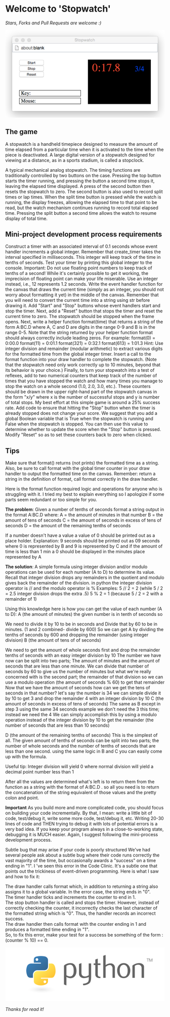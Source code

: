 # Welcome to 'Stopwatch'

*Stars, Forks and Pull Requests are welcome :)*

![png](images4readme/logo-stopwatch.png)

The game
-------
A stopwatch is a handheld timepiece designed to measure the amount of time elapsed from a particular time when it is activated to the time when the piece is deactivated. A large digital version of a stopwatch designed for viewing at a distance, as in a sports stadium, is called a stopclock.

A typical mechanical analog stopwatch.
The timing functions are traditionally controlled by two buttons on the case. Pressing the top button starts the timer running, and pressing the button a second time stops it, leaving the elapsed time displayed. A press of the second button then resets the stopwatch to zero. The second button is also used to record split times or lap times. When the split time button is pressed while the watch is running, the display freezes, allowing the elapsed time to that point to be read, but the watch mechanism continues running to record total elapsed time. Pressing the split button a second time allows the watch to resume display of total time.

Mini-project development process requirements
-------
Construct a timer with an associated interval of 0.1 seconds whose event handler increments a global integer. Remember that create_timer takes the interval specified in milliseconds. This integer will keep track of the time in tenths of seconds. Test your timer by printing this global integer to the console. Important: Do not use floating point numbers to keep track of tenths of a second! While it's certainly possible to get it working, the imprecision of floating point can make your life miserable. Use an integer instead, i.e., 12 represents 1.2 seconds.
Write the event handler function for the canvas that draws the current time (simply as an integer, you should not worry about formatting it yet) in the middle of the canvas. Remember that you will need to convert the current time into a string using str before drawing it.
Add "Start" and "Stop" buttons whose event handlers start and stop the timer. Next, add a "Reset" button that stops the timer and reset the current time to zero. The stopwatch should be stopped when the frame opens.
Next, write a helper function format(time) that returns a string of the form A:BC.D where A, C and D are digits in the range 0-9 and B is in the range 0-5. Note that the string returned by your helper function format should always correctly include leading zeros.
For example:
format(0) = 0:00.0
format(11) = 0:01.1
format(321) = 0:32.1
format(613) = 1:01.3
Hint: Use integer division and remainder (modular arithmetic) to extract various digits for the formatted time from the global integer timer.
Insert a call to the format function into your draw handler to complete the stopwatch. (Note that the stopwatch need only work correctly up to 10 minutes, beyond that its behavior is your choice.)
Finally, to turn your stopwatch into a test of reflexes, add to two numerical counters that keep track of the number of times that you have stopped the watch and how many times you manage to stop the watch on a whole second (1.0, 2.0, 3.0, etc.). These counters should be drawn in the upper right-hand part of the stopwatch canvas in the form "x/y" where x is the number of successful stops and y is number of total stops. My best effort at this simple game is around a 25% success rate.
Add code to ensure that hitting the "Stop" button when the timer is already stopped does not change your score. We suggest that you add a global Boolean variable that is True when the stopwatch is running and False when the stopwatch is stopped. You can then use this value to determine whether to update the score when the "Stop" button is pressed.
Modify "Reset" so as to set these counters back to zero when clicked.

Tips
-------
Make sure that format() returns (not prints) the formatted time as a string. Also, be sure to call format with the global timer counter in your draw handler to output the formatted time on the canvas. Remember: return a string in the definition of format, call format correctly in the draw handler.

Here is the format function required logic and operations for anyone who is struggling with it. 
I tried my best to explain everything so I apologize if some parts seem redundant or too simple for you.

**The problem**:
Given a number of tenths of seconds format a string output in the format A:BC.D where: 
A = the amount of minutes in that number 
B = the amount of tens of seconds 
C = the amount of seconds in excess of tens of seconds 
D = the amount of the remaining tenths of seconds

If a number doesn't have a value a value of 0 should be printed out as a place holder. 
Explanation: 9 seconds should be printed out as 09 seconds where 0 is represented by B and 9 is represented by C 
and if the amount of time is less than 1 min a 0 should be displayed in the minutes place represented by A

**The solution**:
A simple formula using integer division and/or modulo operations can be used for each number (A to D) to determine its value. 
Recall that integer division drops any remainders in the quotient and modulo gives back the remainder of the division. 
in python the integer division operator is // and the modulo operator is % 
Examples: 
5 // 2 = 2 (while 5 / 2 = 2.5 integer division drops the extra .5) 
5 % 2 = 1 (because 5 / 2 = 2 with a remainder of 1)

Using this knowledge here is how you can get the value of each number (A to D): 
A (the amount of minutes) 
the given number is in tenth of seconds so

We need to divide it by 10 to be in seconds and
Divide that by 60 to be in minutes. 
(1 and 2 combined- divide by 600) 
So we can get A by dividing the tenths of seconds by 600 and dropping the remainder (using integer division)
B (the amount of tens of of seconds)

We need to get the amount of whole seconds first and drop the remainder tenths of seconds with an easy integer division by 10
The number we have now can be split into two parts; The amount of minutes and the amount of seconds that are less than one minute. We can divide that number of seconds by 60 to give us the number of minutes but what we're really concerned with is the second part; the remainder of that division so we can use a modulo operation (the amount of seconds % 60) to get that remainder
Now that we have the amount of seconds how can we get the tens of seconds in that number? let's say the number is 34 we can simple divide it by 10 to get 3 and drop the remainder 4 with an integer division by 10
C (the amount of seconds in excess of tens of seconds) 
The same as B except in step 3 using the same 34 seconds example we don't need the 3 this time; instead we need the 4 
We can simply accomplish this by using a modulo operation instead of the integer division by 10 to get the remainder (the number of seconds that are less than 10 seconds)

D (the amount of the remaining tenths of seconds) 
This is the simplest of all. The given amount of tenths of seconds can be split into two parts; the number of whole seconds and the number of tenths of seconds that are less than one second. using the same logic in B and C you can easily come up with the formula.

Useful tip: Integer division will yield 0 where normal division will yield a decimal point number less than 1

After all the values are determined what's left is to return them from the function as a string with the format of A:BC.D . so all you need is to return the concatenation of the string equivalent of those values and the pretty colon and point.

**Important**
As you build more and more complicated code, you should focus on building your code incrementally. By that, I mean: write a little bit of code, test/debug it, write some more code, test/debug it, etc. Writing 20-30 lines of code and THEN trying to debug it with lots of potential errors is a very bad idea. If you keep your program always in a close-to-working state, debugging it is MUCH easier. Again, I suggest following the mini-process development process.

Subtle bug that may arise if your code is poorly structured
We've had several people ask about a subtle bug where their code runs correctly the vast majority of the time, but occasionally awards a "success" on a time ending in "1". I 've seen this error in the Code Clinic. It's a subtle one that points out the trickiness of event-driven programming. Here is what I saw and how to fix it:

The draw handler calls format which, in addition to returning a string also assigns it to a global variable. In the error case, the string ends in "0".  
The timer handler ticks and increments the counter to end in 1.  
The stop button handler is called and stops the timer. However, instead of correctly checking the counter, it incorrectly checks the last character of the formatted string which is "0". Thus, the handler records an incorrect success.  
The draw handler then calls format with the counter ending in 1 and produces a formatted time ending in "1".  
So, to fix this error, make your test for a success be something of the form : (counter % 10) == 0.

![png](images4readme/logo-python.png)

*Thanks for read it!*
